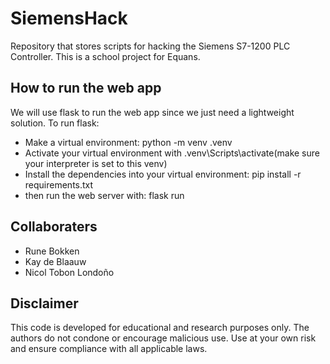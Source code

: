 # SiemensHack
Repository that stores scripts for hacking the Siemens S7-1200 PLC Controller. This is a school project for Equans.

## How to run the web app
We will use flask to run the web app since we just need a lightweight solution. To run flask:

- Make a virtual environment: python -m venv .venv
- Activate your virtual environment with .venv\Scripts\activate(make sure your interpreter is set to this venv)
- Install the dependencies into your virtual environment: pip install -r requirements.txt
- then run the web server with: flask run

## Collaboraters

- Rune Bokken
- Kay de Blaauw
- Nicol Tobon Londoño

## Disclaimer
This code is developed for educational and research purposes only.
The authors do not condone or encourage malicious use.
Use at your own risk and ensure compliance with all applicable laws.